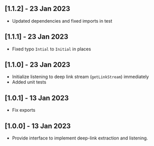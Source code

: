 ## [1.1.2] - 23 Jan 2023

- Updated dependencies and fixed imports in test

## [1.1.1] - 23 Jan 2023

- Fixed typo `Intial` to `Initial` in places

## [1.1.0] - 23 Jan 2023

- Initialize listening to deep link stream (`getLinkStream`) immediately
- Added unit tests

## [1.0.1] - 13 Jan 2023

- Fix exports

## [1.0.0] - 13 Jan 2023

- Provide interface to implement deep-link extraction and listening.
